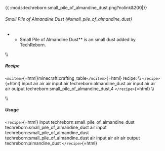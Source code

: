{{ :mods:techreborn:small_pile_of_almandine_dust.png?nolink&200\|}}

###### Small Pile of Almandine Dust {#small_pile_of_almandine_dust}

-   -   Small Pile of Almandine Dust\*\* is an small dust added by
        TechReborn.

\\\\

##### Recipe

`<mcitem>`{=html}minecraft:crafting_table`</mcitem>`{=html} recipe: \\\\
`<recipe>`{=html} input air air air input air techreborn:almandine_dust
air input air air air output techreborn:small_pile_of_almandine_dust,4
`</recipe>`{=html} \\\\

\\\\

##### Usage

`<recipe>`{=html} input techreborn:small_pile_of_almandine_dust
techreborn:small_pile_of_almandine_dust air input
techreborn:small_pile_of_almandine_dust
techreborn:small_pile_of_almandine_dust air input air air air output
techreborn:almandine_dust `</recipe>`{=html}
